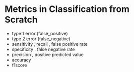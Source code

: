 # Metrics in Classification from Scratch

* type 1 error (false_positive)
* type 2 error (false_negative)
* sensitivity , recall , false positive rate
* specificity , false negative rate 
* precision , positive predicted value 
* accuracy
* f1score


